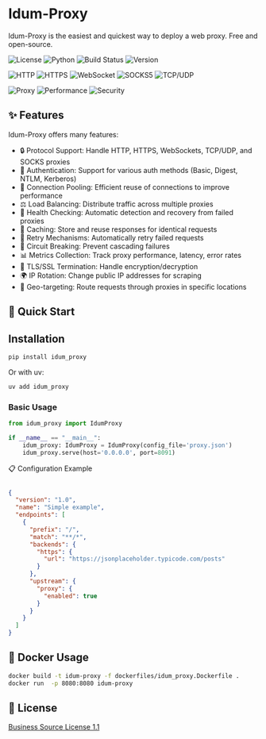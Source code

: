 # Idum-Proxy

Idum-Proxy is the easiest and quickest way to deploy a web proxy. 
Free and open-source.


<!-- Project Status Badges -->
![License](https://img.shields.io/badge/license-MIT-blue.svg)
![Python](https://img.shields.io/badge/python-3.13%2B-blue.svg)
![Build Status](https://img.shields.io/badge/build-passing-brightgreen.svg)
![Version](https://img.shields.io/badge/version-1.0.0-green.svg)

<!-- Technology Badges 
![FastAPI](https://img.shields.io/badge/FastAPI-005571?style=flat&logo=fastapi)
![Python](https://img.shields.io/badge/Python-3776AB?style=flat&logo=python&logoColor=white)
![Docker](https://img.shields.io/badge/Docker-2496ED?style=flat&logo=docker&logoColor=white)
![Asyncio](https://img.shields.io/badge/Asyncio-FFD43B?style=flat&logo=python&logoColor=blue)
-->
<!-- Protocol Support Badges -->
![HTTP](https://img.shields.io/badge/HTTP-✅-green)
![HTTPS](https://img.shields.io/badge/HTTPS-✅-green)
![WebSocket](https://img.shields.io/badge/WebSocket-✅-green)
![SOCKS5](https://img.shields.io/badge/SOCKS5-✅-green)
![TCP/UDP](https://img.shields.io/badge/TCP%2FUDP-✅-green)

<!-- Installation Badge 
![PyPI](https://img.shields.io/pypi/v/idum-proxy?logo=pypi&logoColor=white)
![Downloads](https://img.shields.io/pypi/dm/idum-proxy?logo=pypi&logoColor=white)
-->
<!-- Social Badges
![GitHub stars](https://img.shields.io/github/stars/idumhq/idum-proxy?style=social)
![GitHub forks](https://img.shields.io/github/forks/idumhq/idum-proxy?style=social)
![GitHub watchers](https://img.shields.io/github/watchers/idumhq/idum-proxy?style=social)
 -->
<!-- Custom Style Badges -->
![Proxy](https://img.shields.io/badge/🌐_Proxy-Server-4F46E5?style=for-the-badge)
![Performance](https://img.shields.io/badge/⚡_High-Performance-10B981?style=for-the-badge)
![Security](https://img.shields.io/badge/🔒_Secure-Authentication-DC2626?style=for-the-badge)



## ✨ Features

Idum-Proxy offers many features:

- 🔒 Protocol Support: Handle HTTP, HTTPS, WebSockets, TCP/UDP, and SOCKS proxies
- 🔐 Authentication: Support for various auth methods (Basic, Digest, NTLM, Kerberos)
- 🔄 Connection Pooling: Efficient reuse of connections to improve performance
- ⚖️ Load Balancing: Distribute traffic across multiple proxies
- 🏥 Health Checking: Automatic detection and recovery from failed proxies
- 💾 Caching: Store and reuse responses for identical requests
- 🔄 Retry Mechanisms: Automatically retry failed requests
- 🔧 Circuit Breaking: Prevent cascading failures
- 📊 Metrics Collection: Track proxy performance, latency, error rates
- 🔐 TLS/SSL Termination: Handle encryption/decryption
- 🌍 IP Rotation: Change public IP addresses for scraping
- 🎯 Geo-targeting: Route requests through proxies in specific locations




## 🚀 Quick Start

## Installation

```bash
pip install idum_proxy
```

Or with uv:

```bash
uv add idum_proxy
```

### Basic Usage

```python
from idum_proxy import IdumProxy

if __name__ == "__main__":
    idum_proxy: IdumProxy = IdumProxy(config_file='proxy.json')
    idum_proxy.serve(host='0.0.0.0', port=8091)
```

📋 Configuration Example

```json

{
  "version": "1.0",
  "name": "Simple example",
  "endpoints": [
    {
      "prefix": "/",
      "match": "**/*",
      "backends": {
        "https": {
          "url": "https://jsonplaceholder.typicode.com/posts"
        }
      },
      "upstream": {
        "proxy": {
          "enabled": true
        }
      }
    }
  ]
}
```




## 🐳 Docker Usage


```bash
docker build -t idum-proxy -f dockerfiles/idum_proxy.Dockerfile .
docker run  -p 8080:8080 idum-proxy
```

## 📄 License

[Business Source License 1.1](LICENSE)